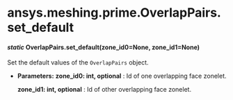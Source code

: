 # ansys.meshing.prime.OverlapPairs.set_default

<a id="ansys.meshing.prime.OverlapPairs.set_default"></a>

#### *static* OverlapPairs.set_default(zone_id0=None, zone_id1=None)

Set the default values of the `OverlapPairs` object.

* **Parameters:**
  **zone_id0: int, optional**
  : Id of one overlapping face zonelet.

  **zone_id1: int, optional**
  : Id of other overlapping face zonelet.

<!-- !! processed by numpydoc !! -->
